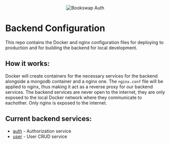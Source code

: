 <p align="center">
  <img src="https://user-images.githubusercontent.com/28015011/59379922-95bbcb00-8d60-11e9-85c9-ebbae607a599.png" alt="Bookswap Auth"/>
</p>

# Backend Configuration
This repo contains the Docker and nginx configuration files for deploying to production and for building the backend for local development. 

## How it works:
Docker will create containers for the necessary services for the backend alongside a mongodb container and a nginx one. The `nginx.conf` file will be applied to nginx, thus making it act as a reverse proxy for our backend services. The backend services are never open to the internet, they are only exposed to the local Docker network where they communicate to eachother. Only nginx is exposed to the internet.

## Current backend services:
* [auth](https://github.com/book-swap/auth) - Authorization service
* [user](https://github.com/book-swap/user) - User CRUD service
